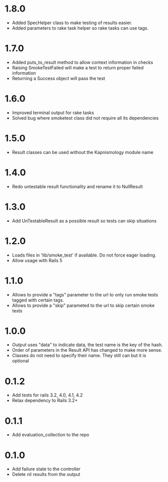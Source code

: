 # 1.8.0
* Added SpecHelper class to make testing of results easier.
* Added parameters to rake task helper so rake tasks can use tags.

# 1.7.0
* Added puts_to_result method to allow context information in checks
* Raising SmokeTestFailed will make a test to return proper failed information
* Returning a Success object will pass the test

# 1.6.0
* Improved terminal output for rake tasks
* Solved bug where smoketest class did not require all its dependencies

# 1.5.0
* Result classes can be used without the Kapnismology module name

# 1.4.0
* Redo untestable result functionality and rename it to NullResult

# 1.3.0
* Add UnTestableResult as a possible result so tests can skip situations

# 1.2.0
* Loads files in 'lib/smoke_test' if available. Do not force eager loading.
* Allow usage with Rails 5

# 1.1.0
* Allows to provide a "tags" parameter to the url to only run smoke tests tagged with certain tags.
* Allows to provide a "skip" parameted to the url to skip certain smoke tests

# 1.0.0
* Output uses "data" to indicate data, the test name is the key of the
  hash.
* Order of parameters in the Result API has changed to make more sense.
* Classes do not need to specify their name. They still can but it is
  optional

# 0.1.2
* Add tests for rails 3.2, 4.0, 4.1, 4.2
* Relax dependency to Rails 3.2+

# 0.1.1
* Add evaluation_collection to the repo

# 0.1.0
* Add failure state to the controller
* Delete nil results from the output
